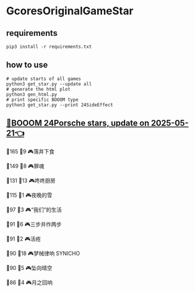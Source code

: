 # GcoresOriginalGameStar

## requirements
```
pip3 install -r requirements.txt
```

## how to use
```
# update starts of all games
python3 get_star.py --update all
# generate the html plot
python3 gen_html.py
# print specific BOOOM type
python3 get_star.py --print 24SideEffect
```

## [🔗BOOOM 24Porsche stars, update on 2025-05-21👈](https://raw.githack.com/sichaozhang1112/GcoresOriginalGameStar/main/html/24Porsche.html) 
🌟165 👥9   🎮落井下食               

🌟149 👥8   🎮罪魂                 

🌟131 👥13  🎮咚咚厨房               

🌟115 👥1   🎮夜晚的雪               

🌟97  👥3   🎮“我们”的生活            

🌟91  👥6   🎮三步并作两步             

🌟91  👥2   🎮活疮                 

🌟90  👥18  🎮梦械律响 SYNICHO       

🌟90  👥5   🎮坠向晴空               

🌟86  👥4   🎮月之回响               

